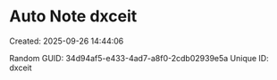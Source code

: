 ﻿# Auto Note dxceit
Created: 2025-09-26 14:44:06

Random GUID: 34d94af5-e433-4ad7-a8f0-2cdb02939e5a
Unique ID: dxceit
